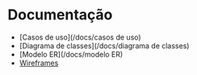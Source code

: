 # Documentação

* [Casos de uso](/docs/casos de uso)
* [Diagrama de classes](/docs/diagrama de classes)
* [Modelo ER](/docs/modelo ER)
* [Wireframes](/docs/wireframes)
